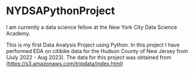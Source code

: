 # NYDSAPythonProject

I am currently a data science fellow at the New York City Data Science Academy.

This is my first Data Analysis Project using Python. In this project I have performed EDA on citibike data for the Hudson County of New Jersey from (July 2022 - Aug 2023). The data for this project was obtained from (https://s3.amazonaws.com/tripdata/index.html) 


